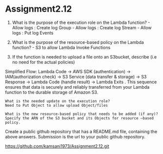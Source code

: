 # Assignment2.12
1. What is the purpose of the execution role on the Lambda function?
        - Allow logs : Create log Group
        - Allow logs : Create log Stream
        - Allow logs : Put log Events

2. What is the purpose of the resource-based policy on the Lambda function?
        - S3 to allow Lambda Invoke Functions

3. If the function is needed to upload a file onto an S3bucket, describe (i.e no need for the actual policies)
   
Simplified Flow:
Lambda Code -> AWS SDK (authentication) -> IAM(authorization check) -> S3 Service (data transfer & storage) -> 
S3 Response -> Lambda Code (handle result) -> Lambda Exits .
This sequence ensures that data is securely and reliably transferred from your Lambda function to the durable storage of Amazon S3.

    What is the needed update on the execution role?
    Need to Put Object to allow upload Object/files 
     
    What is the new resource-based policy that needs to be added (if any)?
    Specify the ARN of the S3 bucket and its Objects for resource –based policy.


Create a public github repository that has a README.md file, containing the above answers.
Submission is the url to your public github repository.

https://github.com/kamsani1973/Assignment2.12.git




